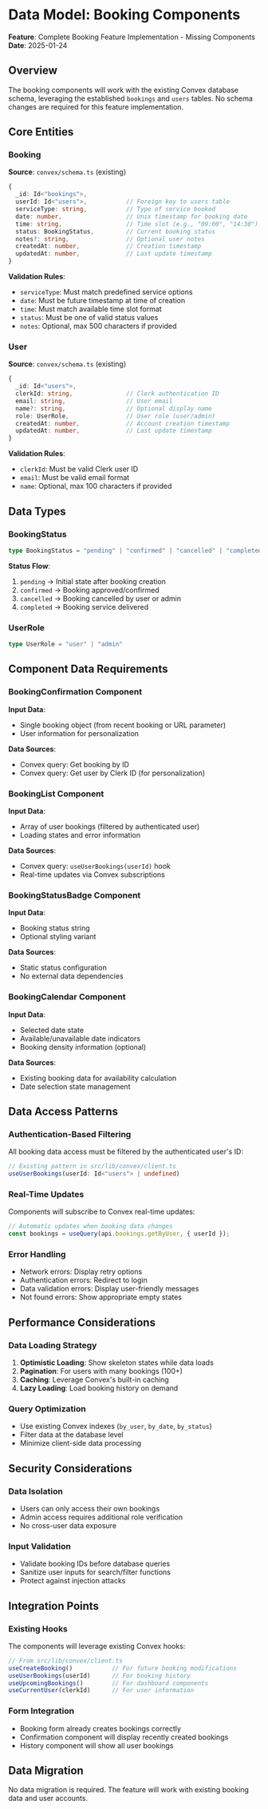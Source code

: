 # Data Model: Booking Components

**Feature**: Complete Booking Feature Implementation - Missing Components
**Date**: 2025-01-24

## Overview

The booking components will work with the existing Convex database schema, leveraging the established `bookings` and `users` tables. No schema changes are required for this feature implementation.

## Core Entities

### Booking

**Source**: `convex/schema.ts` (existing)

```typescript
{
  _id: Id<"bookings">,
  userId: Id<"users">,           // Foreign key to users table
  serviceType: string,           // Type of service booked
  date: number,                  // Unix timestamp for booking date
  time: string,                  // Time slot (e.g., "09:00", "14:30")
  status: BookingStatus,         // Current booking status
  notes?: string,                // Optional user notes
  createdAt: number,             // Creation timestamp
  updatedAt: number,             // Last update timestamp
}
```

**Validation Rules**:
- `serviceType`: Must match predefined service options
- `date`: Must be future timestamp at time of creation
- `time`: Must match available time slot format
- `status`: Must be one of valid status values
- `notes`: Optional, max 500 characters if provided

### User

**Source**: `convex/schema.ts` (existing)

```typescript
{
  _id: Id<"users">,
  clerkId: string,               // Clerk authentication ID
  email: string,                 // User email
  name?: string,                 // Optional display name
  role: UserRole,                // User role (user/admin)
  createdAt: number,             // Account creation timestamp
  updatedAt: number,             // Last update timestamp
}
```

**Validation Rules**:
- `clerkId`: Must be valid Clerk user ID
- `email`: Must be valid email format
- `name`: Optional, max 100 characters if provided

## Data Types

### BookingStatus

```typescript
type BookingStatus = "pending" | "confirmed" | "cancelled" | "completed"
```

**Status Flow**:
1. `pending` → Initial state after booking creation
2. `confirmed` → Booking approved/confirmed
3. `cancelled` → Booking cancelled by user or admin
4. `completed` → Booking service delivered

### UserRole

```typescript
type UserRole = "user" | "admin"
```

## Component Data Requirements

### BookingConfirmation Component

**Input Data**:
- Single booking object (from recent booking or URL parameter)
- User information for personalization

**Data Sources**:
- Convex query: Get booking by ID
- Convex query: Get user by Clerk ID (for personalization)

### BookingList Component

**Input Data**:
- Array of user bookings (filtered by authenticated user)
- Loading states and error information

**Data Sources**:
- Convex query: `useUserBookings(userId)` hook
- Real-time updates via Convex subscriptions

### BookingStatusBadge Component

**Input Data**:
- Booking status string
- Optional styling variant

**Data Sources**:
- Static status configuration
- No external data dependencies

### BookingCalendar Component

**Input Data**:
- Selected date state
- Available/unavailable date indicators
- Booking density information (optional)

**Data Sources**:
- Existing booking data for availability calculation
- Date selection state management

## Data Access Patterns

### Authentication-Based Filtering

All booking data access must be filtered by the authenticated user's ID:

```typescript
// Existing pattern in src/lib/convex/client.ts
useUserBookings(userId: Id<"users"> | undefined)
```

### Real-Time Updates

Components will subscribe to Convex real-time updates:

```typescript
// Automatic updates when booking data changes
const bookings = useQuery(api.bookings.getByUser, { userId });
```

### Error Handling

- Network errors: Display retry options
- Authentication errors: Redirect to login
- Data validation errors: Display user-friendly messages
- Not found errors: Show appropriate empty states

## Performance Considerations

### Data Loading Strategy

1. **Optimistic Loading**: Show skeleton states while data loads
2. **Pagination**: For users with many bookings (100+)
3. **Caching**: Leverage Convex's built-in caching
4. **Lazy Loading**: Load booking history on demand

### Query Optimization

- Use existing Convex indexes (`by_user`, `by_date`, `by_status`)
- Filter data at the database level
- Minimize client-side data processing

## Security Considerations

### Data Isolation

- Users can only access their own bookings
- Admin access requires additional role verification
- No cross-user data exposure

### Input Validation

- Validate booking IDs before database queries
- Sanitize user inputs for search/filter functions
- Protect against injection attacks

## Integration Points

### Existing Hooks

The components will leverage existing Convex hooks:

```typescript
// From src/lib/convex/client.ts
useCreateBooking()           // For future booking modifications
useUserBookings(userId)      // For booking history
useUpcomingBookings()        // For dashboard components
useCurrentUser(clerkId)      // For user information
```

### Form Integration

- Booking form already creates bookings correctly
- Confirmation component will display recently created bookings
- History component will show all user bookings

## Data Migration

No data migration is required. The feature will work with existing booking data and user accounts.